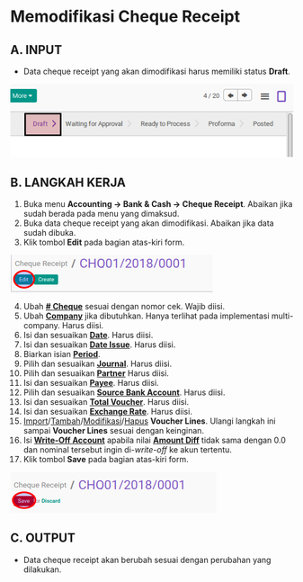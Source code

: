 # Memodifikasi Cheque Receipt

## A. INPUT

* Data cheque receipt yang akan dimodifikasi harus memiliki status **Draft**.

![](../../img/cheque-receipt/status-draft.png)

## B. LANGKAH KERJA

1. Buka menu **Accounting -> Bank & Cash -> Cheque Receipt**. Abaikan jika sudah berada pada menu yang dimaksud.
2. Buka data cheque receipt yang akan dimodifikasi. Abaikan jika data sudah dibuka.
3. Klik tombol **Edit** pada bagian atas-kiri form.

![](../../img/cheque-receipt/tombol-edit.png)

4. Ubah **[# Cheque](./penjelasan.md#field-name)** sesuai dengan nomor cek. Wajib diisi.
5. Ubah **[Company](./penjelasan.md#field-company)** jika dibutuhkan. Hanya terlihat pada implementasi multi-company. Harus diisi.
6. Isi dan sesuaikan **[Date](./penjelasan.md#field-date)**. Harus diisi.
7. Isi dan sesuaikan **[Date Issue](./penjelasan.md#field-date-issue)**. Harus diisi.
8. Biarkan isian **[Period](./penjelasan.md#field-period)**.
9. Pilih dan sesuaikan **[Journal](./penjelasan.md#field-journal)**. Harus diisi.
10. Pilih dan sesuaikan **[Partner](./penjelasan.md#field-partner)** Harus diisi.
11. Isi dan sesuaikan **[Payee](./penjelasan.md#field-payee)**. Harus diisi.
12. Pilih dan sesuaikan **[Source Bank Account](./penjelasan.md#field-source-account)**. Harus diisi.
13. Isi dan sesuaikan **[Total Voucher](./penjelasan.md#field-total-voucher)**. Harus diisi.
14. Isi dan sesuaikan **[Exchange Rate](./penjelasan.md#field-exchange-rate)**. Harus diisi.
15. <a name="l15">[Import](./membuat-detail-import.md)/[Tambah](./membuat-detail-manual.md)/[Modifikasi](./line-modifikasi.md)/[Hapus](./line-hapus.md) **Voucher Lines**</a>. Ulangi langkah ini sampai **Voucher Lines** sesuai dengan keinginan.
16. <a name="langkah-16">Isi</a> **[Write-Off Account](./penjelasan.md#field-writeoff-account)** apabila nilai **[Amount Diff](./penjelasan.md#field-amount-diff)** tidak sama dengan 0.0 dan nominal tersebut ingin di-*write-off* ke akun tertentu.
17. Klik tombol **Save** pada bagian atas-kiri form.

![](../../img/cheque-receipt/tombol-edit-save.png)

## C. OUTPUT

* Data cheque receipt akan berubah sesuai dengan perubahan yang dilakukan.
